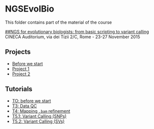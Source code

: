 # NGSEvolBio
This folder contains part of the material of the course


[##NGS for evolutionary biologists: from basic scripting to variant calling](http://bioinformaticstraining.pythonanywhere.com/course/2/)
CINECA Auditorium, via dei Tizii 2/C, Rome - 23-27 November 2015

## Projects
- [Before we start](00-beforewestart_sum.md)
- [Project 1](01-Project-01_sum.md)
- [Project 2](02-Project-02_sum.md)

## Tutorials
- [TO: before we start](T0_before_we_start)
- [T3: Data QC](T3_dataQC.md)
- [T4: Mapping `.bam` refinement](T4_mapping_and_bam_refinement.md)
- [T5.1: Variant Calling (SNPs)](T5.1_variantcalling_snps_tutorial.md)
- [T5.2: Variant Calling (SVs)](T5.1_variantcalling_structuralvariants_tutorial.md)
